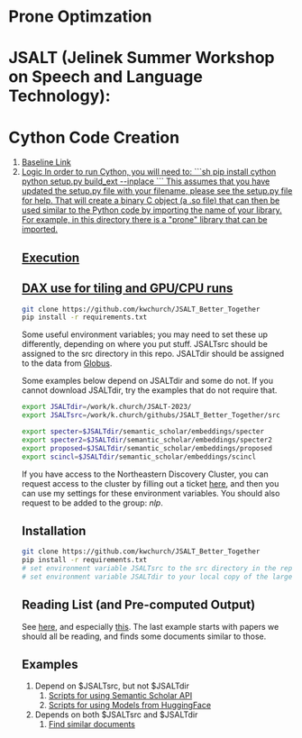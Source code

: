 # Prone Optimzation
# JSALT (Jelinek Summer Workshop on Speech and Language Technology): 

<h1>Cython Code Creation</h1>
<ol>
<li><a href="https://cython.readthedocs.io/en/latest/src/quickstart/build.html">Baseline Link</a></li>
<li><a href="https://www.peterbaumgartner.com/blog/intro-to-just-enough-cython-to-be-useful</a></li>
</ol>
Cython is a manner of compiling any Python code into its C equivalent.
It optimizes variables and other memory calls to run faster in C.
When used for Prone (ran 10 times taking the average), we were able to get several runs on average 10 seconds speedup (on a small fraction of the graph -- 10%).
The original TSVD code from Sci-Py that uses Python takes about 90 seconds on the Northeastern "short" queue CPU boxes, when using Cython-compiled Prone.py it runs in about 80 seconds (10% speed up).
<h2>Logic</h2>
In order to run Cython, you will need to:
```sh
pip install cython
python setup.py build_ext --inplace
```
This assumes that you have updated the setup.py file with your filename, please see the setup.py file for help.
That will create a binary C object (a .so file) that can then be used similar to the Python code by importing the name of your library.
For example, in this directory there is a "prone" library that can be imported.




<h2>Execution</h2>






<h2>DAX use for tiling and GPU/CPU runs</h2>

```sh
git clone https://github.com/kwchurch/JSALT_Better_Together
pip install -r requirements.txt
```

Some useful environment variables; you may need to set these up differently, depending on where you put stuff.
JSALTsrc should be assigned to the src directory in this repo.
JSALTdir should be assigned to the data from <a href="https://app.globus.org/file-manager?origin_id=1ef9019c-eac0-11ed-9ba9-c9bb788c490e&origin_path=%2F%7E%2F">Globus</a>.

Some examples below depend on JSALTdir and some do not.  If you cannot download JSALTdir, try the examples that do not require that.

```sh
export JSALTdir=/work/k.church/JSALT-2023/
export JSALTsrc=/work/k.church/githubs/JSALT_Better_Together/src

export specter=$JSALTdir/semantic_scholar/embeddings/specter
export specter2=$JSALTdir/semantic_scholar/embeddings/specter2
export proposed=$JSALTdir/semantic_scholar/embeddings/proposed
export scincl=$JSALTdir/semantic_scholar/embeddings/scincl
```

If you have access to the Northeastern Discovery Cluster,
you can request access to the cluster by filling out a ticket <a href="https://bit.ly/NURC-Software">here</a>,
and then you can use my settings for these environment variables.
You should also request to be added to the group: <i>nlp</i>.

<h2>Installation</h2>

```sh
git clone https://github.com/kwchurch/JSALT_Better_Together
pip install -r requirements.txt
# set environment variable JSALTsrc to the src directory in the repo.
# set environment variable JSALTdir to your local copy of the large data files.
```

<h2>Reading List (and Pre-computed Output)</h2>

See <a href="examples/similar_documents">here</a>, and especially <a href="examples/similar_documents/reading_list">this</a>.
The last example starts with papers we should all be reading, and finds some documents similar to those.


<h2>Examples</h2>


<ol>
<li>Depend on $JSALTsrc, but not $JSALTdir
   <ol>
   <li><a href="doc/semantic_scholar_API.md">Scripts for using Semantic Scholar API</a></li>
   <li><a href="doc/HuggingFace_embeddings.md">Scripts for using Models from HuggingFace</a></li>
   </ol></li>
<li>Depends on both $JSALTsrc and $JSALTdir
   <ol><li><a href="doc/find_similar_docs.md">Find similar documents</a></li>
   </ol></li>
</ol>
